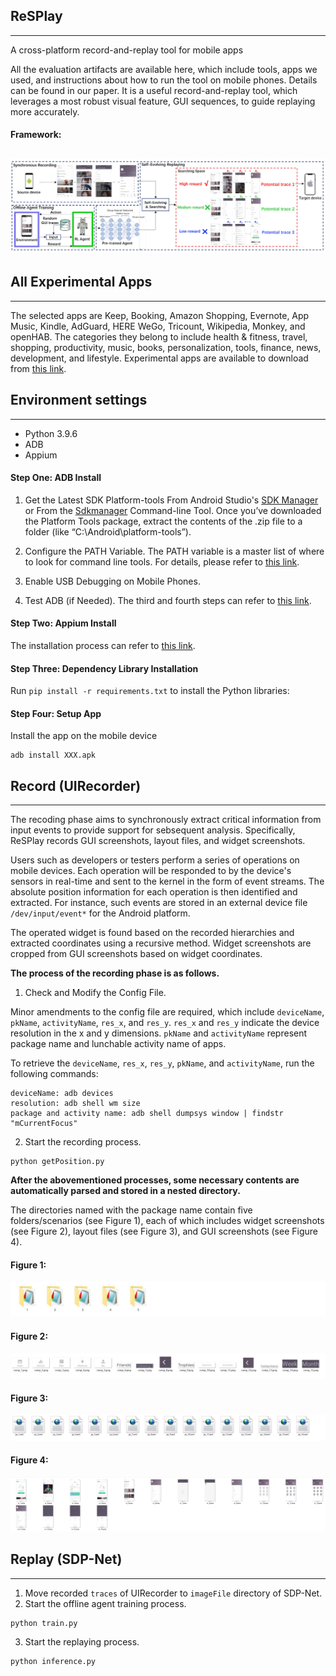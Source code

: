## ReSPlay
---
A cross-platform record-and-replay tool for mobile apps

All the evaluation artifacts are available here, which include tools, apps we used, and instructions about how to run the tool on mobile phones. Details can be found in our paper. It is a useful record-and-replay tool, which leverages a most robust visual feature, GUI sequences, to guide replaying more accurately.

#### Framework:
![Framework](https://github.com/anonymousCSCode/ReSPlay/blob/main/Figures/oview.png)
---

## All Experimental Apps
---
The selected apps are Keep, Booking, Amazon Shopping, Evernote, App Music, Kindle, AdGuard, HERE WeGo, Tricount, Wikipedia, Monkey, and openHAB. The categories they belong to include health & fitness, travel, shopping, productivity, music, books, personalization, tools, finance, news, development, and lifestyle.
Experimental apps are available to download from [this link](https://drive.google.com/file/d/161DLXEDe7S4WPCPOzCVDpiZQBMzdoeTR/view?usp=sharing).

## Environment settings
---
  * Python 3.9.6
  * ADB
  * Appium
  
#### Step One: ADB Install
1. Get the Latest SDK Platform-tools From Android Studio's [SDK Manager](https://developer.android.com/studio/intro/update#sdk-manager) or From the [Sdkmanager](https://developer.android.com/studio/command-line/sdkmanager) Command-line Tool. Once you’ve downloaded the Platform Tools package, extract the contents of the .zip file to a folder (like “C:\Android\platform-tools”).

2. Configure the PATH Variable. The PATH variable is a master list of where to look for command line tools. For details, please refer to [this link](https://lifehacker.com/the-easiest-way-to-install-androids-adb-and-fastboot-to-1586992378).

3. Enable USB Debugging on Mobile Phones.

4. Test ADB (if Needed).
The third and fourth steps can refer to [this link](https://www.howtogeek.com/125769/how-to-install-and-use-abd-the-android-debug-bridge-utility/).

#### Step Two: Appium Install
  The installation process can refer to [this link](https://appium.io/docs/en/about-appium/getting-started/?lang=en).

#### Step Three: Dependency Library Installation  
  Run `pip install -r requirements.txt` to install the Python libraries:
  
#### Step Four: Setup App
  Install the app on the mobile device
  ```
  adb install XXX.apk
  ```
## Record (UIRecorder)
---
The recoding phase aims to synchronously extract critical information from input events to provide support for sebsequent analysis. Specifically, ReSPlay records GUI screenshots, layout files, and widget screenshots. 

Users such as developers or testers perform a series of operations on mobile devices. Each operation will be responded to by the device's sensors in real-time and sent to the kernel in the form of event streams. The absolute position information for each operation is then identified and extracted. For instance, such events are stored in an external device file `/dev/input/event*` for the Android platform. 

The operated widget is found based on the recorded hierarchies and extracted coordinates using a recursive method. Widget screenshots are cropped from GUI screenshots based on widget coordinates.

**The process of the recording phase is as follows.**

1. Check and Modify the Config File.

Minor amendments to the config file are required, which include `deviceName`, `pkName`, `activityName`, `res_x`, and `res_y`. `res_x` and `res_y` indicate the device resolution in the x and y dimensions. `pkName` and `activityName` represent package name and lunchable activity name of apps.

To retrieve the `deviceName`, `res_x`, `res_y`, `pkName`, and `activityName`, run the following commands:
```
deviceName: adb devices
resolution: adb shell wm size
package and activity name: adb shell dumpsys window | findstr "mCurrentFocus"
```
2. Start the recording process.
```
python getPosition.py
```

**After the abovementioned processes, some necessary contents are automatically parsed and stored in a nested directory.**

The directories named with the package name contain five folders/scenarios (see Figure 1), each of which includes widget screenshots (see Figure 2), layout files (see Figure 3), and GUI screenshots (see Figure 4).

#### Figure 1:
![figure1](https://github.com/anonymousCSCode/ReSPlay/blob/main/Figures/scenrios_1.jpg)

#### Figure 2:
![figure2](https://github.com/anonymousCSCode/ReSPlay/blob/main/Figures/widget_screenshots.jpg)

#### Figure 3:
![figure3](https://github.com/anonymousCSCode/ReSPlay/blob/main/Figures/layout_files.jpg)

#### Figure 4:
![figure4](https://github.com/anonymousCSCode/ReSPlay/blob/main/Figures/GUI_screenshots.jpg)


## Replay (SDP-Net)
---
1. Move recorded `traces` of UIRecorder to `imageFile` directory of SDP-Net.
2. Start the offline agent training process.
```
python train.py
```
3. Start the replaying process.
```
python inference.py
```
